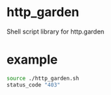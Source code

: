 # http_garden
Shell script library for http.garden
# example
```bash
source ./http_garden.sh
status_code "403"
```
